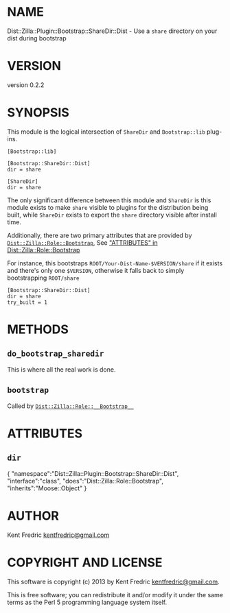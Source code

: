 # NAME

Dist::Zilla::Plugin::Bootstrap::ShareDir::Dist - Use a `share` directory on your dist during bootstrap

# VERSION

version 0.2.2

# SYNOPSIS

This module is the logical intersection of `ShareDir` and `Bootstrap::lib` plug-ins.

    [Bootstrap::lib]

    [Bootstrap::ShareDir::Dist]
    dir = share

    [ShareDir]
    dir = share

The only significant difference between this module and `ShareDir` is this module exists to make `share` visible to
plugins for the distribution being built, while `ShareDir` exists to export the `share` directory visible after install time.

Additionally, there are two primary attributes that are provided by [`Dist::Zilla::Role::Bootstrap`](http://search.cpan.org/perldoc?Dist::Zilla::Role::Bootstrap), See ["ATTRIBUTES" in Dist::Zilla::Role::Bootstrap](http://search.cpan.org/perldoc?Dist::Zilla::Role::Bootstrap#ATTRIBUTES)

For instance, this bootstraps `ROOT/Your-Dist-Name-$VERSION/share` if it exists and there's only one `$VERSION`,
otherwise it falls back to simply bootstrapping `ROOT/share`

    [Bootstrap::ShareDir::Dist]
    dir = share
    try_built = 1

# METHODS

## `do_bootstrap_sharedir`

This is where all the real work is done.

## `bootstrap`

Called by [`Dist::Zilla::Role::__Bootstrap__`](http://search.cpan.org/perldoc?Dist::Zilla::Role::Bootstrap)

# ATTRIBUTES

## `dir`

{
    "namespace":"Dist::Zilla::Plugin::Bootstrap::ShareDir::Dist",
    "interface":"class",
    "does":"Dist::Zilla::Role::Bootstrap",
    "inherits":"Moose::Object"
}



# AUTHOR

Kent Fredric <kentfredric@gmail.com>

# COPYRIGHT AND LICENSE

This software is copyright (c) 2013 by Kent Fredric <kentfredric@gmail.com>.

This is free software; you can redistribute it and/or modify it under
the same terms as the Perl 5 programming language system itself.
